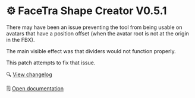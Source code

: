 ﻿---
date: 2024-01-13T10:00
---

# ⚙️ FaceTra Shape Creator V0.5.1

There may have been an issue preventing the tool from being usable on avatars that have a position offset
(when the avatar root is not at the origin in the FBX).

The main visible effect was that dividers would not function properly.

This patch attempts to fix that issue.
  
🔍 [View changelog](/docs/changelogs/facetra-shape-creator#051-2024-01-13-1051)

🗒️ [Open documentation](/docs/products/facetra-shape-creator)

